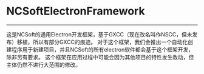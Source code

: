 # NCSoftElectronFramework

---

这是NCSoft的通用Electron开发框架，基于GXCC（现在改名叫作NSCC，但未发布）移植，所以有部分GXCC的痕迹。
对于这个框架，我们会推出一个自动化创建程序用于新建项目，并且NCSoft的所有electron软件都会基于这个框架开发，除非另有要求。
这个框架在应用过程中可能会因为其他项目的特性发生改动，但主体仍然不进行大范围的修改。